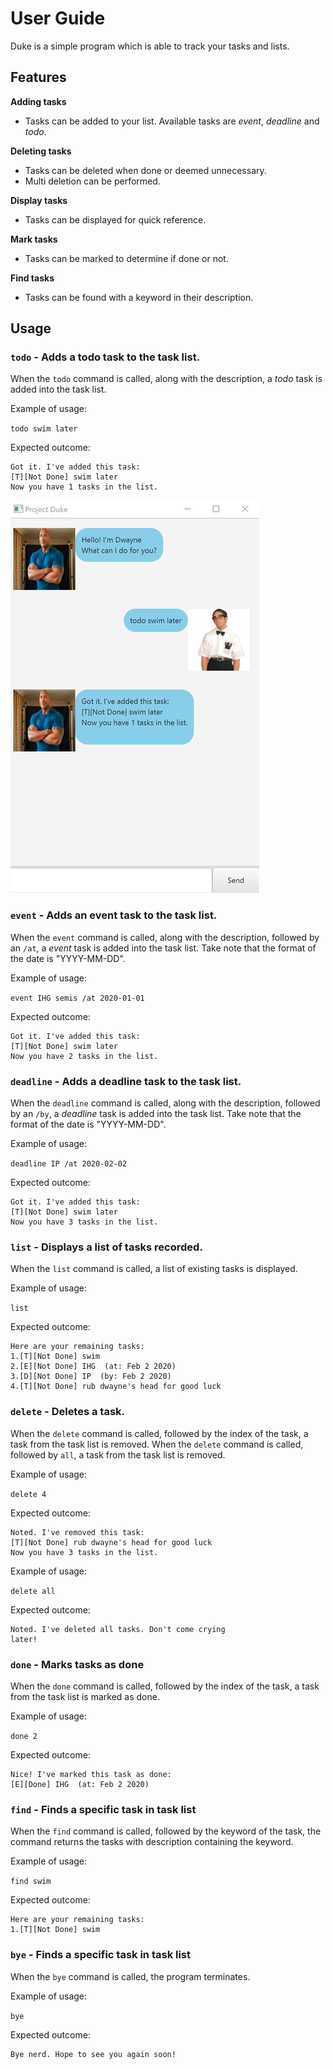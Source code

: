 # User Guide
Duke is a simple program which is able to track your tasks and lists.

## Features 
**Adding tasks** 
- Tasks can be added to your list. Available tasks are *event*, *deadline* and *todo*.

**Deleting tasks**
- Tasks can be deleted when done or deemed unnecessary.
- Multi deletion can be performed.

**Display tasks**
- Tasks can be displayed for quick reference.

**Mark tasks**
- Tasks can be marked to determine if done or not.

**Find tasks**
- Tasks can be found with a keyword in their description.

## Usage

### `todo` - Adds a todo task to the task list.

When the `todo` command is called, along with the description, a *todo* task is added into the task list. 


Example of usage: 

`todo swim later`

Expected outcome:
```
Got it. I've added this task:  
[T][Not Done] swim later
Now you have 1 tasks in the list.
```

![todo pic](todo.png)

### `event` - Adds an event task to the task list.

When the `event` command is called, along with the description, followed by an `/at`,
a *event* task is added into the task list. Take note that the format of the date is "YYYY-MM-DD". 

Example of usage: 

`event IHG semis /at 2020-01-01`

Expected outcome:
```
Got it. I've added this task:  
[T][Not Done] swim later
Now you have 2 tasks in the list.
```

### `deadline` - Adds a deadline task to the task list.

When the `deadline` command is called, along with the description, followed by an `/by`,
a *deadline* task is added into the task list. Take note that the format of the date is "YYYY-MM-DD". 


Example of usage: 

`deadline IP /at 2020-02-02`

Expected outcome:
```
Got it. I've added this task:  
[T][Not Done] swim later
Now you have 3 tasks in the list.
```

### `list` - Displays a list of tasks recorded.

When the `list` command is called, a list of existing tasks is displayed.

Example of usage: 

`list`

Expected outcome:
```
Here are your remaining tasks:
1.[T][Not Done] swim
2.[E][Not Done] IHG  (at: Feb 2 2020)
3.[D][Not Done] IP  (by: Feb 2 2020)
4.[T][Not Done] rub dwayne's head for good luck
```
### `delete` - Deletes a task.

When the `delete` command is called, followed by the index of the task, a task from the task list is removed.
When the `delete` command is called, followed by `all`, a task from the task list is removed.

Example of usage: 

`delete 4`

Expected outcome:
```
Noted. I've removed this task:
[T][Not Done] rub dwayne's head for good luck
Now you have 3 tasks in the list.
```

Example of usage: 

`delete all`

Expected outcome:
```
Noted. I've deleted all tasks. Don't come crying 
later!
```
### `done` - Marks tasks as done

When the `done` command is called, followed by the index of the task, a task from the task list is marked as done.


Example of usage: 

`done 2`

Expected outcome:
```
Nice! I've marked this task as done:
[E][Done] IHG  (at: Feb 2 2020)
```

### `find` - Finds a specific task in task list

When the `find` command is called, followed by the keyword of the task, the command returns the tasks with description 
containing the keyword.


Example of usage: 

`find swim`

Expected outcome:
```
Here are your remaining tasks:
1.[T][Not Done] swim
```

### `bye` - Finds a specific task in task list

When the `bye` command is called, the program terminates.

Example of usage: 

`bye`

Expected outcome:
```
Bye nerd. Hope to see you again soon!
```